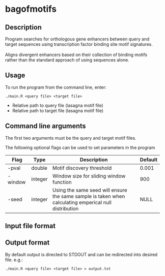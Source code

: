 # bagofmotifs

## Description 
Program searches for orthologous gene enhancers between query and target sequences using transcription factor binding site motif signatures. 
<Br>
<Br>
Aligns divergent enhancers based on their collection of binding motifs rather than the standard approach of using sequences alone.

## Usage

To run the program from the command line, enter:

```
./main.R <query file> <target file>
```

- Relative path to query file (lasagna motif file)
- Relative path to target file (lasagna motif file)

## Command line arguments

The first two arguments must be the query and target motif files.

The following optional flags can be used to set parameters in the program 

Flag | Type | Description | Default
--- | --- | --- | ---
-pval | double | Motif discovery threshold | 0.001 
-window | integer | Window size for sliding window function | 900
-seed | integer | Using the same seed will ensure the same sample is taken when calculating emperical null distribution | NULL

## Input file format

## Output format

By default output is directed to STDOUT and can be redirected into desired file. e.g.:
```
./main.R <query file> <target file> > output.txt
```






